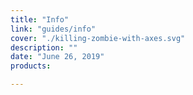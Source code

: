 ```yaml
---
title: "Info"
link: "guides/info"
cover: "./killing-zombie-with-axes.svg"
description: ""
date: "June 26, 2019"
products:

---
```

